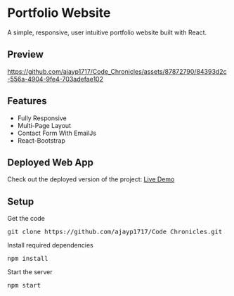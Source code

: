 # Portfolio Website

A simple, responsive, user intuitive portfolio website built with React.

## Preview

https://github.com/ajayp1717/Code_Chronicles/assets/87872790/84393d2c-556a-4904-9fe4-703adefae102

## Features

- Fully Responsive
- Multi-Page Layout
- Contact Form With EmailJs
- React-Bootstrap

## Deployed Web App

Check out the deployed version of the project: [Live Demo](https://code-chronicle-ajay.netlify.app/)

## Setup

Get the code


<pre>git clone https://github.com/ajayp1717/Code_Chronicles.git</pre>

Install required dependencies

<pre>npm install</pre>


Start the server

<pre>npm start</pre>
